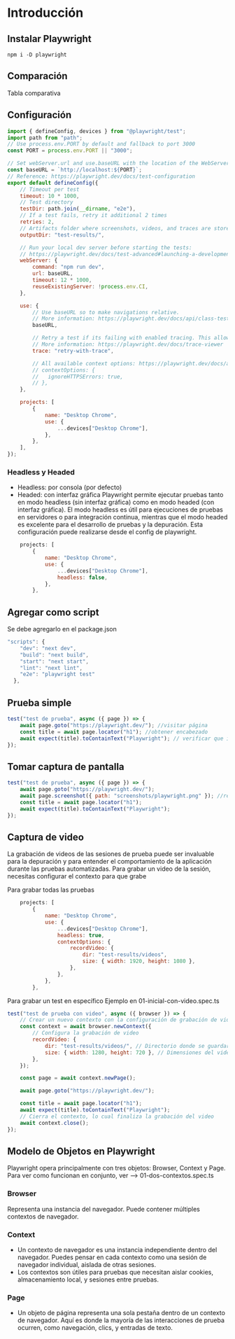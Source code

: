 # Introducción

## Instalar Playwright

`npm i -D playwright`

## Comparación

Tabla comparativa

## Configuración

```js
import { defineConfig, devices } from "@playwright/test";
import path from "path";
// Use process.env.PORT by default and fallback to port 3000
const PORT = process.env.PORT || "3000";

// Set webServer.url and use.baseURL with the location of the WebServer respecting the correct set port
const baseURL = `http://localhost:${PORT}`;
// Reference: https://playwright.dev/docs/test-configuration
export default defineConfig({
	// Timeout per test
	timeout: 10 * 1000,
	// Test directory
	testDir: path.join(__dirname, "e2e"),
	// If a test fails, retry it additional 2 times
	retries: 2,
	// Artifacts folder where screenshots, videos, and traces are stored.
	outputDir: "test-results/",

	// Run your local dev server before starting the tests:
	// https://playwright.dev/docs/test-advanced#launching-a-development-web-server-during-the-tests
	webServer: {
		command: "npm run dev",
		url: baseURL,
		timeout: 12 * 1000,
		reuseExistingServer: !process.env.CI,
	},

	use: {
		// Use baseURL so to make navigations relative.
		// More information: https://playwright.dev/docs/api/class-testoptions#test-options-base-url
		baseURL,

		// Retry a test if its failing with enabled tracing. This allows you to analyze the DOM, console logs, network traffic etc.
		// More information: https://playwright.dev/docs/trace-viewer
		trace: "retry-with-trace",

		// All available context options: https://playwright.dev/docs/api/class-browser#browser-new-context
		// contextOptions: {
		//   ignoreHTTPSErrors: true,
		// },
	},

	projects: [
		{
			name: "Desktop Chrome",
			use: {
				...devices["Desktop Chrome"],
			},
		},
	],
});
```

### Headless y Headed

- Headless: por consola (por defecto)
- Headed: con interfaz gráfica
  Playwright permite ejecutar pruebas tanto en modo headless (sin interfaz gráfica) como en modo headed (con interfaz gráfica). El modo headless es útil para ejecuciones de pruebas en servidores o para integración continua, mientras que el modo headed es excelente para el desarrollo de pruebas y la depuración.
  Esta configuración puede realizarse desde el config de playwright.

```js
	projects: [
		{
			name: "Desktop Chrome",
			use: {
				...devices["Desktop Chrome"],
				headless: false,
			},
		},
```

## Agregar como script

Se debe agregarlo en el package.json

```js
"scripts": {
    "dev": "next dev",
    "build": "next build",
    "start": "next start",
    "lint": "next lint",
    "e2e": "playwright test"
  },
```

## Prueba simple

```js
test("test de prueba", async ({ page }) => {
	await page.goto("https://playwright.dev/"); //visitar página
	const title = await page.locator("h1"); //obtener encabezado
	await expect(title).toContainText("Playwright"); // verificar que incluya un texto
});
```

## Tomar captura de pantalla

```js
test("test de prueba", async ({ page }) => {
	await page.goto("https://playwright.dev/");
	await page.screenshot({ path: "screenshots/playwright.png" }); //realiza la captura de pantalla
	const title = await page.locator("h1");
	await expect(title).toContainText("Playwright");
});
```

## Captura de video

La grabación de videos de las sesiones de prueba puede ser invaluable para la depuración y para entender el comportamiento de la aplicación durante las pruebas automatizadas.
Para grabar un video de la sesión, necesitas configurar el contexto para que grabe

Para grabar todas las pruebas

```js
	projects: [
		{
			name: "Desktop Chrome",
			use: {
				...devices["Desktop Chrome"],
				headless: true,
				contextOptions: {
					recordVideo: {
						dir: "test-results/videos",
						size: { width: 1920, height: 1080 },
					},
				},
			},
		},
```

Para grabar un test en específico
Ejemplo en 01-inicial-con-video.spec.ts

```js
test("test de prueba con video", async ({ browser }) => {
	// Crear un nuevo contexto con la configuración de grabación de video activada
	const context = await browser.newContext({
		// Configura la grabación de video
		recordVideo: {
			dir: "test-results/videos/", // Directorio donde se guardarán los videos
			size: { width: 1280, height: 720 }, // Dimensiones del video
		},
	});

	const page = await context.newPage();

	await page.goto("https://playwright.dev/");

	const title = await page.locator("h1");
	await expect(title).toContainText("Playwright");
	// Cierra el contexto, lo cual finaliza la grabación del video
	await context.close();
});
```

## Modelo de Objetos en Playwright

Playwright opera principalmente con tres objetos: Browser, Context y Page. Para ver como funcionan en conjunto, ver --> 01-dos-contextos.spec.ts

### Browser

Representa una instancia del navegador. Puede contener múltiples contextos de navegador.

### Context

- Un contexto de navegador es una instancia independiente dentro del navegador. Puedes pensar en cada contexto como una sesión de navegador individual, aislada de otras sesiones.
- Los contextos son útiles para pruebas que necesitan aislar cookies, almacenamiento local, y sesiones entre pruebas.

### Page

- Un objeto de página representa una sola pestaña dentro de un contexto de navegador. Aquí es donde la mayoría de las interacciones de prueba ocurren, como navegación, clics, y entradas de texto.
